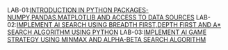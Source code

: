 LAB-01:[INTRODUCTION IN PYTHON PACKAGES-NUMPY,PANDAS,MATPLOTLIB AND ACCESS TO DATA SOURCES](https://github.com/Bollepally-Sindhuja/AIML-2024-25/blob/main/LAB_1.ipynb)
LAB-02:[IMPLEMENT AI SEARCH USING BREADTH FIRST,DEPTH FIRST AND A* SEARCH ALGORITHM USING PYTHON](https://github.com/Bollepally-Sindhuja/AIML-2024-25/blob/main/LAB_2.ipynb)
LAB-03:[IMPLEMENT AI GAME STRATEGY USING MINMAX AND ALPHA-BETA SEARCH ALGORITHM](https://github.com/Bollepally-Sindhuja/AIML-2024-25/blob/main/LAB_3.ipynb)
